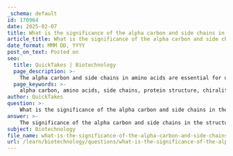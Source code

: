 ```yaml
---
_schema: default
id: 170964
date: 2025-02-07
title: What is the significance of the alpha carbon and side chains in the structure of amino acids?
article_title: What is the significance of the alpha carbon and side chains in the structure of amino acids?
date_format: MMM DD, YYYY
post_on_text: Posted on
seo:
  title: QuickTakes | Biotechnology
  page_description: >-
    The alpha carbon and side chains in amino acids are essential for understanding protein structure and function, influencing chirality, polarity, hydrophobicity, and interactions that determine protein conformation.
  page_keywords: >-
    alpha carbon, amino acids, side chains, protein structure, chirality, enantiomers, polarity, hydrophobicity, hydrophilicity, functional groups, protein folding, protein stability, tertiary structure, secondary structure, quaternary structure
author: QuickTakes
question: >-
    What is the significance of the alpha carbon and side chains in the structure of amino acids?
answer: >-
    The significance of the alpha carbon and side chains in the structure of amino acids is fundamental to understanding protein structure and function. \n\n1. **Alpha Carbon**: The alpha carbon (Cα) is the central carbon atom in an amino acid structure. It is bonded to four different groups:\n   - An amino group (-NH₂)\n   - A carboxyl group (-COOH)\n   - A hydrogen atom (-H)\n   - A variable side chain (R group), which distinguishes one amino acid from another.\n\n   The presence of the alpha carbon allows for the formation of a chiral center in most amino acids (except glycine, which has two hydrogen atoms as its side chain). This chirality is crucial because it leads to the existence of two enantiomers (D and L forms), with the L form being predominant in biological systems.\n\n2. **Side Chains (R Groups)**: The side chains of amino acids vary significantly in their chemical properties, which include:\n   - **Polarity**: Side chains can be polar, non-polar, acidic, or basic. This variation affects how amino acids interact with each other and with their environment, influencing protein folding and stability.\n   - **Hydrophobicity/Hydrophilicity**: Non-polar side chains tend to be hydrophobic and are often found in the interior of proteins, away from the aqueous environment, while polar or charged side chains are typically found on the surface, interacting with the aqueous environment.\n   - **Functional Groups**: Some side chains contain functional groups that can participate in chemical reactions, such as phosphorylation or forming disulfide bonds (as seen in cysteine).\n\n3. **Impact on Protein Structure**: The unique properties of the side chains determine how amino acids interact with one another, which is critical for the formation of secondary, tertiary, and quaternary structures of proteins. For example, the ability of certain side chains to form hydrogen bonds, ionic bonds, or hydrophobic interactions contributes to the overall three-dimensional conformation of proteins, which is essential for their biological function.\n\nIn summary, the alpha carbon serves as the backbone of the amino acid structure, while the side chains provide the diversity necessary for the vast array of protein functions in biological systems. The interactions and properties of these side chains are pivotal in determining the structure and function of proteins, making them essential components of cellular biology.
subject: Biotechnology
file_name: what-is-the-significance-of-the-alpha-carbon-and-side-chains-in-the-structure-of-amino-acids.md
url: /learn/biotechnology/questions/what-is-the-significance-of-the-alpha-carbon-and-side-chains-in-the-structure-of-amino-acids
---
```


&nbsp;